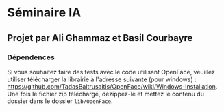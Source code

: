 # Séminaire IA
## Projet par Ali Ghammaz et Basil Courbayre

### Dépendences
Si vous souhaitez faire des tests avec le code utilisant OpenFace, veuillez utiliser télécharger la librairie à l'adresse suivante (pour windows) : https://github.com/TadasBaltrusaitis/OpenFace/wiki/Windows-Installation.
Une fois le fichier zip téléchargé, dézippez-le et mettez le contenu du dossier dans le dossier `lib/OpenFace`.